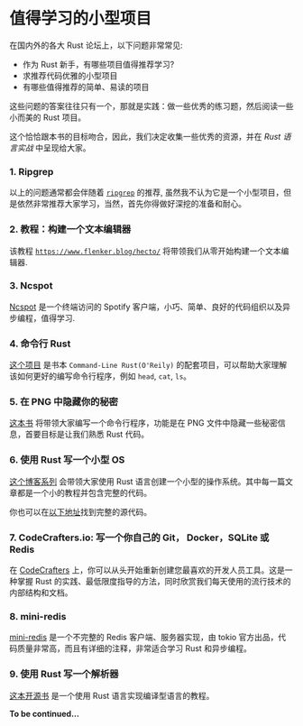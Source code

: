 # 值得学习的小型项目

在国内外的各大 Rust 论坛上，以下问题非常常见:

- 作为 Rust 新手，有哪些项目值得推荐学习?
- 求推荐代码优雅的小型项目
- 有哪些值得推荐的简单、易读的项目

这些问题的答案往往只有一个，那就是实践：做一些优秀的练习题，然后阅读一些小而美的 Rust 项目。

这个恰恰跟本书的目标吻合，因此，我们决定收集一些优秀的资源，并在 _Rust 语言实战_ 中呈现给大家。

### 1. Ripgrep

以上的问题通常都会伴随着 [`ripgrep`](https://github.com/BurntSushi/ripgrep) 的推荐, 虽然我不认为它是一个小型项目，但是依然非常推荐大家学习，当然，首先你得做好深挖的准备和耐心。

### 2. 教程：构建一个文本编辑器

该教程 [`https://www.flenker.blog/hecto/`](https://www.flenker.blog/hecto/) 将带领我们从零开始构建一个文本编辑器.

### 3. Ncspot

[Ncspot](https://github.com/hrkfdn/ncspot) 是一个终端访问的 Spotify 客户端，小巧、简单、良好的代码组织以及异步编程，值得学习.

### 4. 命令行 Rust

[这个项目](https://github.com/kyclark/command-line-rust) 是书本 `Command-Line Rust(O'Reily)` 的配套项目，可以帮助大家理解该如何更好的编写命令行程序，例如 `head`, `cat`, `ls`。

### 5. 在 PNG 中隐藏你的秘密

[这本书](https://picklenerd.github.io/pngme_book/) 将带领大家编写一个命令行程序，功能是在 PNG 文件中隐藏一些秘密信息，首要目标是让我们熟悉 Rust 代码。

### 6. 使用 Rust 写一个小型 OS

[这个博客系列](https://os.phil-opp.com) 会带领大家使用 Rust 语言创建一个小型的操作系统。其中每一篇文章都是一个小的教程并包含完整的代码。

你也可以在[以下地址](https://github.com/phil-opp/blog_os)找到完整的源代码。

### 7. CodeCrafters.io: 写一个你自己的 Git， Docker，SQLite 或 Redis

在 [CodeCrafters](https://codecrafters.io/for/rust) 上，你可以从头开始重新创建您最喜欢的开发人员工具。这是一种掌握 Rust 的实践、最低限度指导的方法，同时欣赏我们每天使用的流行技术的内部结构和文档。

### 8. mini-redis

[mini-redis](https://github.com/tokio-rs/mini-redis) 是一个不完整的 Redis 客户端、服务器实现，由 tokio 官方出品，代码质量非常高，而且有详细的注释，非常适合学习 Rust 和异步编程。

### 9. 使用 Rust 写一个解析器

[这本开源书](https://github.com/rust-hosted-langs/book) 是一个使用 Rust 语言实现编译型语言的教程。

**To be continued...**
